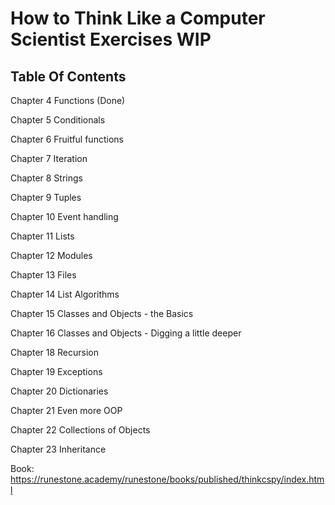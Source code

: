 # How to Think Like a Computer Scientist Exercises WIP
## Table Of Contents
Chapter 4 Functions (Done)

Chapter 5 Conditionals

Chapter 6 Fruitful functions

Chapter 7 Iteration

Chapter 8 Strings

Chapter 9 Tuples

Chapter 10 Event handling

Chapter 11 Lists

Chapter 12 Modules

Chapter 13 Files

Chapter 14 List Algorithms

Chapter 15 Classes and Objects - the Basics

Chapter 16 Classes and Objects - Digging a little deeper

Chapter 18 Recursion

Chapter 19 Exceptions

Chapter 20 Dictionaries

Chapter 21 Even more OOP

Chapter 22 Collections of Objects

Chapter 23 Inheritance


Book:
https://runestone.academy/runestone/books/published/thinkcspy/index.html

